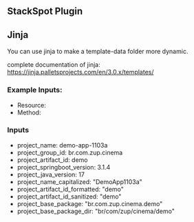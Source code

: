## StackSpot Plugin

## Jinja

You can use jinja to make a template-data folder more dynamic.

complete documentation of jinja: https://jinja.palletsprojects.com/en/3.0.x/templates/

### Example Inputs:
- Resource: 
- Method: 


### Inputs

- project_name: demo-app-1103a
- project_group_id: br.com.zup.cinema
- project_artifact_id: demo
- project_springboot_version: 3.1.4
- project_java_version: 17
- project_name_capitalized: "DemoApp1103a"
- project_artifact_id_formatted: "demo"
- project_artifact_id_sanitized: "demo"
- project_base_package: "br.com.zup.cinema.demo"
- project_base_package_dir: "br/com/zup/cinema/demo"
